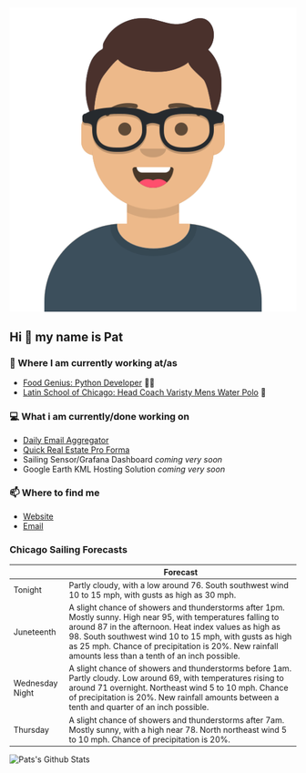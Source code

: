 [![Social banner for p-j-falconer](https://raw.githubusercontent.com/P-J-FALCONER/P-J-FALCONER/master/assets/avataaars.svg)](https://patfalconer.com/)
## Hi :wave: my name is Pat

### 💼 Where I am currently working at/as
- [Food Genius: Python Developer](https://getfoodgenius.com/) 🍔🐍
- [Latin School of Chicago: Head Coach Varisty Mens Water Polo](https://www.latinschool.org/) 🤽


### 💻 What i am currently/done working on
 - [Daily Email Aggregator](https://github.com/P-J-FALCONER/dott_daily_mail)
 - [Quick Real Estate Pro Forma](https://github.com/P-J-FALCONER/henry)
 - Sailing Sensor/Grafana Dashboard *coming very soon*
 - Google Earth KML Hosting Solution *coming very soon*

### 📫 Where to find me
 - [Website](https://patfalconer.com/)
 - [Email](mailto:patrick.j.falconer@gmail.com)


### Chicago Sailing Forecasts
|   | Forecast  |
|---|---|
| Tonight | Partly cloudy, with a low around 76. South southwest wind 10 to 15 mph, with gusts as high as 30 mph. |
| Juneteenth | A slight chance of showers and thunderstorms after 1pm. Mostly sunny. High near 95, with temperatures falling to around 87 in the afternoon. Heat index values as high as 98. South southwest wind 10 to 15 mph, with gusts as high as 25 mph. Chance of precipitation is 20%. New rainfall amounts less than a tenth of an inch possible. |
| Wednesday Night | A slight chance of showers and thunderstorms before 1am. Partly cloudy. Low around 69, with temperatures rising to around 71 overnight. Northeast wind 5 to 10 mph. Chance of precipitation is 20%. New rainfall amounts between a tenth and quarter of an inch possible. |
| Thursday | A slight chance of showers and thunderstorms after 7am. Mostly sunny, with a high near 78. North northeast wind 5 to 10 mph. Chance of precipitation is 20%. |

![Pats's Github Stats](https://github-readme-stats.vercel.app/api?username=p-j-falconer&show_icons=true&theme=radical)
